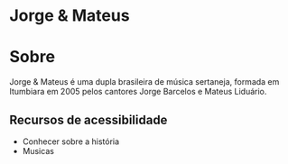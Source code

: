 # Jorge & Mateus
# Sobre
Jorge & Mateus é uma dupla brasileira de música sertaneja, formada em Itumbiara em 2005 pelos cantores Jorge Barcelos e Mateus Liduário.
## Recursos de acessibilidade
- Conhecer sobre a história 
- Musicas
